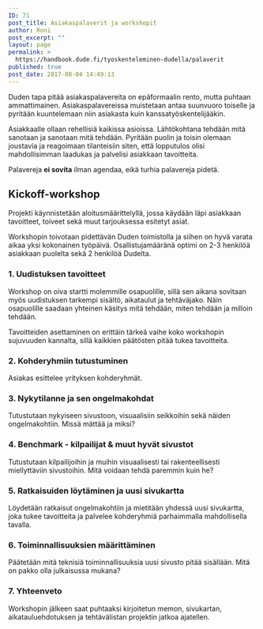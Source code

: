 ```yaml
---
ID: 71
post_title: Asiakaspalaverit ja workshopit
author: Roni
post_excerpt: ""
layout: page
permalink: >
  https://handbook.dude.fi/tyoskenteleminen-dudella/palaverit
published: true
post_date: 2017-08-04 14:49:13
---
```

Duden tapa pitää asiakaspalavereita on epäformaalin rento, mutta puhtaan ammattimainen. Asiakaspalavereissa muistetaan antaa suunvuoro toiselle ja pyritään kuuntelemaan niin asiakasta kuin kanssatyöskentelijääkin.

Asiakkaalle ollaan rehellisiä kaikissa asioissa. Lähtökohtana tehdään mitä sanotaan ja sanotaan mitä tehdään. Pyritään puolin ja toisin olemaan joustavia ja reagoimaan tilanteisiin siten, että lopputulos olisi mahdollisimman laadukas ja palvelisi asiakkaan tavoitteita.

Palavereja <b>ei sovita</b> ilman agendaa, eikä turhia palavereja pidetä.
<h2>Kickoff-workshop</h2>
Projekti käynnistetään aloitusmäärittelyllä, jossa käydään läpi asiakkaan tavoitteet, toiveet sekä muut tarjouksessa esitetyt asiat.

Workshopin toivotaan pidettävän Duden toimistolla ja siihen on hyvä varata aikaa yksi kokonainen työpäivä. Osallistujamääränä optimi on 2-3 henkilöä asiakkaan puolelta sekä 2 henkilöä Dudelta.
<h3>1. Uudistuksen tavoitteet</h3>
Workshop on oiva startti molemmille osapuolille, sillä sen aikana sovitaan myös uudistuksen tarkempi sisältö, aikataulut ja tehtäväjako. Näin osapuolille saadaan yhteinen käsitys mitä tehdään, miten tehdään ja milloin tehdään.

Tavoitteiden asettaminen on erittäin tärkeä vaihe koko workshopin sujuvuuden kannalta, sillä kaikkien päätösten pitää tukea tavoitteita.
<h3>2. Kohderyhmiin tutustuminen</h3>
Asiakas esittelee yrityksen kohderyhmät.
<h3>3. Nykytilanne ja sen ongelmakohdat</h3>
Tutustutaan nykyiseen sivustoon, visuaalisiin seikkoihin sekä näiden ongelmakohtiin. Missä mättää ja miksi?
<h3>4. Benchmark - kilpailijat &amp; muut hyvät sivustot</h3>
Tutustutaan kilpailijoihin ja muihin visuaalisesti tai rakenteellisesti miellyttäviin sivustoihin. Mitä voidaan tehdä paremmin kuin he?
<h3>5. Ratkaisuiden löytäminen ja uusi sivukartta</h3>
Löydetään ratkaisut ongelmakohtiin ja mietitään yhdessä uusi sivukartta, joka tukee tavoitteita ja palvelee kohderyhmiä parhaimmalla mahdollisella tavalla.
<h3>6. Toiminnallisuuksien määrittäminen</h3>
Päätetään mitä teknisiä toiminnallisuuksia uusi sivusto pitää sisällään. Mitä on pakko olla julkaisussa mukana?
<h3>7. Yhteenveto</h3>
Workshopin jälkeen saat puhtaaksi kirjoitetun memon, sivukartan, aikatauluehdotuksen ja tehtävälistan projektin jatkoa ajatellen.